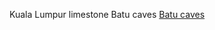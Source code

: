 Kuala Lumpur limestone Batu caves
[Batu caves](https://upload.wikimedia.org/wikipedia/commons/thumb/6/6e/Batu_caves_-_Int%C3%A9rieur_de_la_grotte.jpg/1280px-Batu_caves_-_Int%C3%A9rieur_de_la_grotte.jpg)

